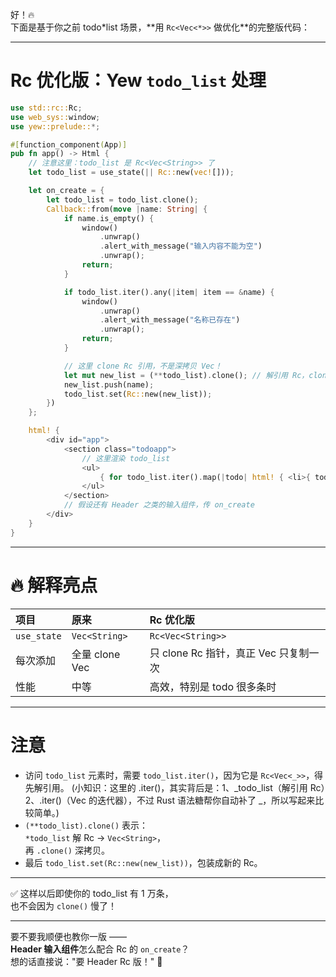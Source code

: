 好！🔥  
下面是基于你之前 todo*list 场景，\*\*用 `Rc<Vec<*>>` 做优化\*\*的完整版代码：

---

# Rc 优化版：Yew `todo_list` 处理

```rust
use std::rc::Rc;
use web_sys::window;
use yew::prelude::*;

#[function_component(App)]
pub fn app() -> Html {
    // 注意这里：todo_list 是 Rc<Vec<String>> 了
    let todo_list = use_state(|| Rc::new(vec![]));

    let on_create = {
        let todo_list = todo_list.clone();
        Callback::from(move |name: String| {
            if name.is_empty() {
                window()
                    .unwrap()
                    .alert_with_message("输入内容不能为空")
                    .unwrap();
                return;
            }

            if todo_list.iter().any(|item| item == &name) {
                window()
                    .unwrap()
                    .alert_with_message("名称已存在")
                    .unwrap();
                return;
            }

            // 这里 clone Rc 引用，不是深拷贝 Vec！
            let mut new_list = (**todo_list).clone(); // 解引用 Rc，clone Vec
            new_list.push(name);
            todo_list.set(Rc::new(new_list));
        })
    };

    html! {
        <div id="app">
            <section class="todoapp">
                // 这里渲染 todo_list
                <ul>
                    { for todo_list.iter().map(|todo| html! { <li>{ todo }</li> }) }
                </ul>
            </section>
            // 假设还有 Header 之类的输入组件，传 on_create
        </div>
    }
}
```

---

# 🔥 解释亮点

| 项目        | 原来           | Rc 优化版                             |
| :---------- | :------------- | :------------------------------------ |
| `use_state` | `Vec<String>`  | `Rc<Vec<String>>`                     |
| 每次添加    | 全量 clone Vec | 只 clone Rc 指针，真正 Vec 只复制一次 |
| 性能        | 中等           | 高效，特别是 todo 很多条时            |

---

# 注意

- 访问 `todo_list` 元素时，需要 `todo_list.iter()`，因为它是 `Rc<Vec<_>>`，得先解引用。
  (小知识：这里的 .iter()，其实背后是：1、_todo_list（解引用 Rc）2、.iter()（Vec 的迭代器），不过 Rust 语法糖帮你自动补了 _，所以写起来比较简单。)
- `(**todo_list).clone()` 表示：  
  `*todo_list` 解 Rc -> `Vec<String>`，  
  再 `.clone()` 深拷贝。
- 最后 `todo_list.set(Rc::new(new_list))`，包装成新的 Rc。

---

✅ 这样以后即使你的 todo_list 有 1 万条，  
也不会因为 `clone()` 慢了！

---

要不要我顺便也教你一版 ——  
**Header 输入组件**怎么配合 Rc 的 `on_create`？  
想的话直接说："要 Header Rc 版！" 🚀

